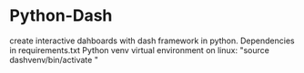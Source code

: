 # Python-Dash
create interactive dahboards with dash framework in python. 
Dependencies in requirements.txt
Python venv virtual environment on linux: "source dashvenv/bin/activate "
